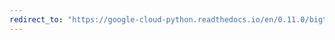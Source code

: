 ```yaml
---
redirect_to: "https://google-cloud-python.readthedocs.io/en/0.11.0/bigtable-cluster-api.html"
---
```

